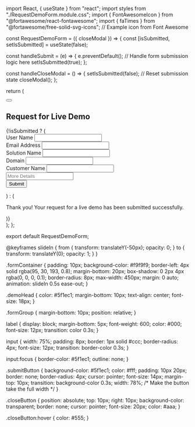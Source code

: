 import React, { useState } from "react";
import styles from "./RequestDemoForm.module.css";
import { FontAwesomeIcon } from "@fortawesome/react-fontawesome";
import { faTimes } from "@fortawesome/free-solid-svg-icons"; // Example icon from Font Awesome

const RequestDemoForm = ({ closeModal }) => {
  const [isSubmitted, setIsSubmitted] = useState(false);

  const handleSubmit = (e) => {
    e.preventDefault();
    // Handle form submission logic here
    setIsSubmitted(true);
  };

  const handleCloseModal = () => {
    setIsSubmitted(false); // Reset submission state
    closeModal();
  };

  return (
    <div className={styles.formContainer}>
      <button className={styles.closeButton} onClick={handleCloseModal}>
        <FontAwesomeIcon icon={faTimes} />
      </button>
      <h2 className={styles.demoHead}>Request for Live Demo</h2>
      {!isSubmitted ? (
        <form onSubmit={handleSubmit}>
          <div className={styles.formGroup}>
            <label>User Name</label>
            <input type="text" required />
          </div>
          <div className={styles.formGroup}>
            <label>Email Address</label>
            <input type="email" required />
          </div>
          <div className={styles.formGroup}>
            <label>Solution Name</label>
            <input type="text" required />
          </div>
          <div className={styles.formGroup}>
            <label>Domain</label>
            <input type="text" required />
          </div>
          <div className={styles.formGroup}>
            <label>Customer Name</label>
            <input type="text" required />
          </div>
          <div className={styles.formGroup}>
            <input placeholder="More Details" type="text" required />
          </div>
          <button type="submit" className={styles.submitButton}>Submit</button>
        </form>
      ) : (
        <p className={styles.successMessage}>
          Thank you! Your request for a live demo has been submitted successfully.
        </p>
      )}
    </div>
  );
};

export default RequestDemoForm;










@keyframes slideIn {
  from {
    transform: translateY(-50px);
    opacity: 0;
  }
  to {
    transform: translateY(0);
    opacity: 1;
  }
}

.formContainer {
  padding: 10px;
  background-color: #f9f9f9;
  border-left: 4px solid rgba(95, 30, 193, 0.8);
  margin-bottom: 20px;
  box-shadow: 0 2px 4px rgba(0, 0, 0, 0.1);
  border-radius: 8px;
  max-width: 450px;
  margin: 0 auto;
  animation: slideIn 0.5s ease-out;
}

.demoHead {
  color: #5f1ec1;
  margin-bottom: 10px;
  text-align: center;
  font-size: 18px;
}

.formGroup {
  margin-bottom: 10px;
  position: relative;
}

label {
  display: block;
  margin-bottom: 5px;
  font-weight: 600;
  color: #000;
  font-size: 12px;
  transition: color 0.3s;
}

input {
  width: 75%;
  padding: 8px;
  border: 1px solid #ccc;
  border-radius: 4px;
  font-size: 12px;
  transition: border-color 0.3s;
}

input:focus {
  border-color: #5f1ec1;
  outline: none;
}

.submitButton {
  background-color: #5f1ec1;
  color: #fff;
  padding: 10px 20px;
  border: none;
  border-radius: 4px;
  cursor: pointer;
  font-size: 14px;
  margin-top: 10px;
  transition: background-color 0.3s;
  width: 78%; /* Make the button take the full width */
}

.closeButton {
  position: absolute;
  top: 10px;
  right: 10px;
  background-color: transparent;
  border: none;
  cursor: pointer;
  font-size: 20px;
  color: #aaa;
}

.closeButton:hover {
  color: #555;
}
